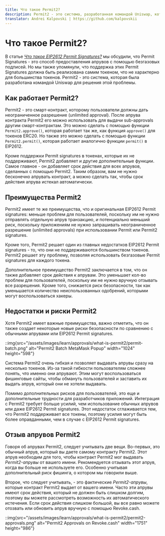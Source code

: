 ```yaml
---
title: Что такое Permit2?
description: Permit2 - это система, разработанная командой Uniswap, которая позволяет проводить безгазовые апрувы для каждого токена. У такого подхода есть как преимущества, так и риски.
translator: Andrei Kalpovski | https://github.com/kalpovskii
---
```


# Что такое Permit2?

В статье _[Что такое EIP2612 Permit Signatures?](/learn/approvals/what-are-token-approvals)_ мы обсудили, что Permit Signatures - это способ предоставления апрувов с помощью безгазовых подписей. Но мы также упомянули, что поддержка этих Permit Signatures должна быть реализована самим токеном, что не характерно для большинства токенов. Permit2 - это система, которая была разработана командой Uniswap для решения этой проблемы.

## Как работает Permit2?

Permit2 - это смарт-контракт, которому пользователи должны дать неограниченное разрешение (unlimited approval). После апрува контракта Permit2 его можно использовать для выдачи sub-approvals другим смарт-контрактам. Это можно сделать с помощью функции `Permit2.approve()`, которая работает так же, как функция `approve()` для токенов ERC20. Но также это можно сделать с помощью функции `Permit2.permit()`, которая работает аналогично функции `permit()` в EIP2612.

Кроме поддержки Permit signatures в токенах, которые их не поддерживают, Permit2 добавляет и другие дополнительные функции. Самое главное - он добавляет срок действия для всех апрувов, сделанных с помощью Permit2. Таким образом, вам не нужно бесконечно апрувать контракт, а можно сделать так, чтобы срок действия апрува истекал автоматически.

## Преимущества Permit2

Permit2 имеет те же преимущества, что и оригинальная EIP2612 Permit signatures: меньше проблем для пользователей, поскольку им не нужно отправлять отдельную апрув транзакцию, _и_ потенциально меньший риск, поскольку приложениям не нужно запрашивать неограниченное разрешение (unlimited approvals) при использовании Permit или Permit2 signatures.

Кроме того, Permit2 решает один из главных недостатков EIP2612 Permit signatures - то, что они не поддерживаются большинством токенов. Permit2 решает эту проблему, позволяя использовать безгазовые Permit signatures для каждого токена.

Дополнительное преимущество Permit2 заключается в том, что он также добавляет срок действия к апрувам. Это уменьшает кол-во проблем для пользователей, поскольку им не нужно вручную отзывать все разрешения. Кроме того, снижается риск безопасности, так как уменьшается количество неиспользованных одобрений, которыми могут воспользоваться хакеры.

## Недостатки и риски Permit2

Хотя Permit2 имеет важные преимущества, важно отметить, что он также создает некоторые новые риски безопасности по сравнению с обычными апрувами или EIP2612 Permit signatures.

::img{src="/assets/images/learn/approvals/what-is-permit2/permit-batch.png" alt="Permit2 Batch MetaMask Popup" width="1024" height="598"}

Система Permit2 очень гибкая и позволяет выдавать апрувы сразу на несколько токенов. Из-за такой гибкости пользователям сложнее понять, что именно они апрувают. Этим могут воспользоваться фишинговые сайты, чтобы обмануть пользователей и заставить их выдать апрув, который они не хотели выдавать.

Помимо дополнительных рисков для пользователей, это еще и дополнительные трудности для разработчиков приложений. Интеграция с Permit2 требует больше усилий, чем использование обычных апрувов или даже EIP2612 Permit signatures. Этот недостаток сглаживается тем, что Permit2 поддерживает все токены, поэтому усилия могут быть более оправданными, чем в случае с EIP2612 Permit signatures.

## Отзыв апрувов Permit2

Говоря об апрувах Permit2, следует учитывать две вещи. Во-первых, это обычный апрув, который вы даете самому контракту Permit2. Этот апрув необходим для того, чтобы контракт Permit2 мог выдавать _Permit2-апрувы_ от вашего имени. Рекомендуется отзывать этот апрув, когда вы больше не используете его. Особенно учитывая дополнительный риск фишинга, о котором мы говорили выше.

Второе, что следует учитывать, - это фактические _Permit2-апрувы_, которые контракт Permit2 выдает от вашего имени. Часто эти апрувы имеют срок действия, который не должен быть слишком долгим, поэтому вы можете рассмотреть возможность их автоматического истечения. Если срок действия слишком большой, вы все равно можете отозвать или обновить апрув вручную с помощью Revoke.cash.

::img{src="/assets/images/learn/approvals/what-is-permit2/permit2-approvals.png" alt="Permit2 Approvals on Revoke.cash" width="1751" height="986"}
